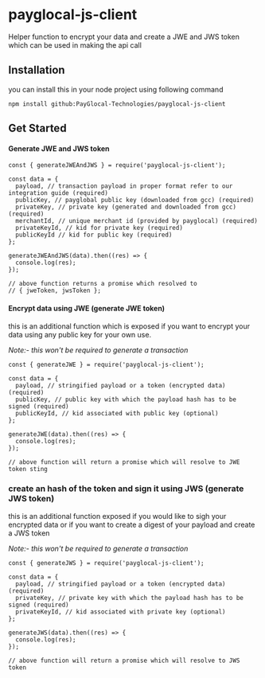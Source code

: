 # payglocal-js-client

Helper function to encrypt your data and create a JWE and JWS token which can be used in making the api call

## Installation

you can install this in your node project using following command

```
npm install github:PayGlocal-Technologies/payglocal-js-client
```

## Get Started

#### Generate JWE and JWS token

```
const { generateJWEAndJWS } = require('payglocal-js-client');

const data = {
  payload, // transaction payload in proper format refer to our integration guide (required)
  publicKey, // payglobal public key (downloaded from gcc) (required)
  privateKey, // private key (generated and downloaded from gcc) (required)
  merchantId, // unique merchant id (provided by payglocal) (required)
  privateKeyId, // kid for private key (required)
  publicKeyId // kid for public key (required)
};

generateJWEAndJWS(data).then((res) => {
  console.log(res);
});

// above function returns a promise which resolved to
// { jweToken, jwsToken };
```

#### Encrypt data using JWE (generate JWE token)

this is an additional function which is exposed if you want to encrypt your data using any public key for your own use.

*Note:- this won't be required to generate a transaction*

```
const { generateJWE } = require('payglocal-js-client');

const data = {
  payload, // stringified payload or a token (encrypted data) (required)
  publicKey, // public key with which the payload hash has to be signed (required)
  publicKeyId, // kid associated with public key (optional)
};

generateJWE(data).then((res) => {
  console.log(res);
});

// above function will return a promise which will resolve to JWE token sting
```

### create an hash of the token and sign it using JWS (generate JWS token)

this is an additional function exposed if you would like to sigh your encrypted data or if you want to create a digest of your payload and create a JWS token

*Note:- this won't be required to generate a transaction*

```
const { generateJWS } = require('payglocal-js-client');

const data = {
  payload, // stringified payload or a token (encrypted data) (required)
  privateKey, // private key with which the payload hash has to be signed (required)
  privateKeyId, // kid associated with private key (optional)
};

generateJWS(data).then((res) => {
  console.log(res);
});

// above function will return a promise which will resolve to JWS token
```
